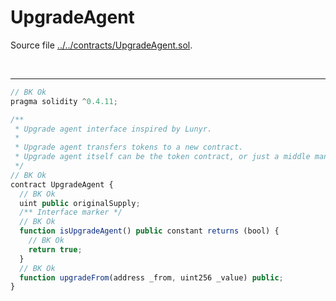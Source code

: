 # UpgradeAgent

Source file [../../contracts/UpgradeAgent.sol](../../contracts/UpgradeAgent.sol).

<br />

<hr />

```javascript
// BK Ok
pragma solidity ^0.4.11;

/**
 * Upgrade agent interface inspired by Lunyr.
 *
 * Upgrade agent transfers tokens to a new contract.
 * Upgrade agent itself can be the token contract, or just a middle man contract doing the heavy lifting.
 */
// BK Ok
contract UpgradeAgent {
  // BK Ok
  uint public originalSupply;
  /** Interface marker */
  // BK Ok
  function isUpgradeAgent() public constant returns (bool) {
    // BK Ok
    return true;
  }
  // BK Ok
  function upgradeFrom(address _from, uint256 _value) public;
}

```
